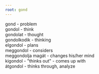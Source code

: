 ```yaml
---
root: gond
---
```


gond - problem  
gondol - think  
gondolat - thought  
gondolkodik - thinking  
elgondol - plans  
meggondol - considers  
meggondolja magát - changes his/her mind  
kigondol - "thinks out" - comes up with  
átgondol - thinks through, analyze
